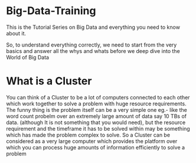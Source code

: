 # Big-Data-Training

This is the Tutorial Series on Big Data and everything you need to know about it.

<p>So, to understand everything correctly, we need to start from the very basics and answer all the whys and whats before we deep dive into the World of Big Data</p>

<h1>What is a Cluster</h1>
<p>You can think of a Cluster to be a lot of computers connected to each other which work together to solve a problem with huge resource requirements. The funny thing is the problem itself can be a very simple one eg.- like the word count probelm over an extremely large amount of data say 10 TBs of data. (although It is not something that you would need), but the resource requirement and the timeframe it has to be solved within may be something which has made the problem complex to solve. So a Cluster can be considered as a very large computer which provides the platform over which you can process huge amounts of information efficiently to solve a problem</p>
